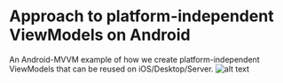 # Approach to platform-independent ViewModels on Android
An Android-MVVM example of how we create platform-independent ViewModels that can be reused on iOS/Desktop/Server.
![alt text](/screenshot.jpg)

